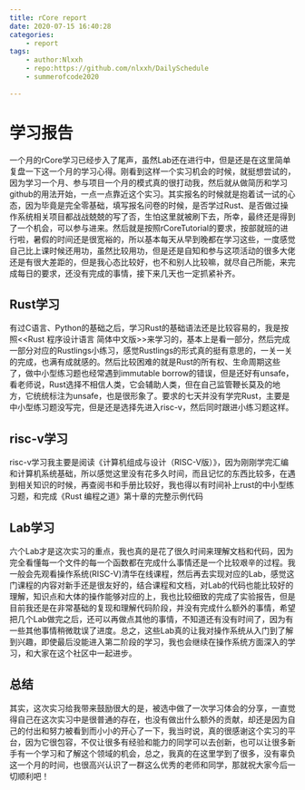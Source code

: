 ```yaml
---
title: rCore report
date: 2020-07-15 16:40:28
categories:
    - report
tags:
    - author:Nlxxh
    - repo:https://github.com/nlxxh/DailySchedule
    - summerofcode2020
    
---
```


#  学习报告

一个月的rCore学习已经步入了尾声，虽然Lab还在进行中，但是还是在这里简单复盘一下这一个月的学习心得。刚看到这样一个实习机会的时候，就挺想尝试的，因为学习一个月、参与项目一个月的模式真的很打动我，然后就从做简历和学习github的用法开始，一点一点靠近这个实习。其实报名的时候就是抱着试一试的心态，因为毕竟是完全零基础，填写报名问卷的时候，是否学过Rust、是否做过操作系统相关项目都战战兢兢的写了否，生怕这里就被刷下去，所幸，最终还是得到了一个机会，可以参与进来。然后就是按照rCoreTutorial的要求，按部就班的进行啦，暑假的时间还是很宽裕的，所以基本每天从早到晚都在学习这些，一度感觉自己比上课时候还用功，虽然比较用功，但是还是自知和参与这项活动的很多大佬还是有很大差距的，但是我心态比较好，也不和别人比较嘛，就尽自己所能，来完成每日的要求，还没有完成的事情，接下来几天也一定抓紧补齐。

## Rust学习

有过C语言、Python的基础之后，学习Rust的基础语法还是比较容易的，我是按照<<Rust 程序设计语言 简体中文版>>来学习的，基本上是看一部分，然后完成一部分对应的Rustlings小练习，感觉Rustlings的形式真的挺有意思的，一关一关的完成，也满有成就感的。然后比较困难的就是Rust的所有权、生命周期这些了，做中小型练习题也经常遇到immutable borrow的错误，但是还好有unsafe，看老师说，Rust选择不相信人类，它会辅助人类，但在自己监管鞭长莫及的地方，它统统标注为unsafe，也是很形象了。要求的七天并没有学完Rust，主要是中小型练习题没写完，但是还是选择先进入risc-v，然后同时跟进小练习题这样。

## risc-v学习

risc-v学习我主要是阅读《计算机组成与设计（RISC-V版）》，因为刚刚学完汇编和计算机系统基础，所以感觉这里没有花多久时间，而且记忆的东西比较多，在遇到相关知识的时候，再查阅书和手册比较好，我也得以有时间补上rust的中小型练习题，和完成《Rust 编程之道》第十章的完整示例代码

## Lab学习

六个Lab才是这次实习的重点，我也真的是花了很久时间来理解文档和代码，因为完全看懂每一个文件的每一个函数都在完成什么事情还是一个比较艰辛的过程。我一般会先观看操作系统(RISC-V)清华在线课程，然后再去实现对应的Lab，感觉这门课程的内容对新手还是很友好的，结合课程和文档，对Lab的代码也能比较好的理解，知识点和大体的操作能够对应的上，我也比较细致的完成了实验报告，但是目前我还是在非常基础的复现和理解代码阶段，并没有完成什么额外的事情，希望把几个Lab做完之后，还可以再做点其他的事情，不知道还有没有时间了，因为有一些其他事情稍微耽误了进度。总之，这些Lab真的让我对操作系统从入门到了解到兴趣，即使最后没能进入第二阶段的学习，我也会继续在操作系统方面深入的学习，和大家在这个社区中一起进步。

## 总结

其实，这次实习给我带来鼓励很大的是，被选中做了一次学习体会的分享，一直觉得自己在这次实习中是很普通的存在，也没有做出什么额外的贡献，却还是因为自己的付出和努力被看到而小小的开心了一下，我当时说，真的很感谢这个实习的平台，因为它很包容，不仅让很多有经验和能力的同学可以去创新，也可以让很多新手有一个学习和了解这个领域的机会，总之，我真的在这里学到了很多，没有辜负这一个月的时间，也很高兴认识了一群这么优秀的老师和同学，那就祝大家今后一切顺利吧！
  
